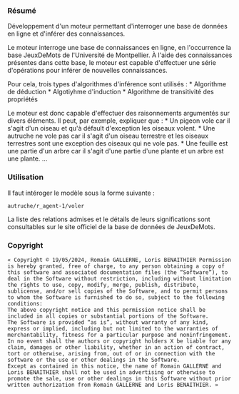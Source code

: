### Résumé
Développement d'un moteur permettant d'interroger une base de données en ligne et d'inférer des connaissances.

Le moteur interroge une base de connaissances en ligne, en l'occurrence la base JeuxDeMots de l'Université de Montpellier. À l'aide des connaissances présentes dans cette base, le moteur est capable d'effectuer une série d'opérations pour inférer de nouvelles connaissances.

Pour cela, trois types d'algorithmes d'inférence sont utilisés :
	* Algorithme de déduction
 	* Algotiyhme d'induction
  	* Algorithme de transitivité des propriétés

Le moteur est donc capable d'effectuer des raisonnements argumentés sur divers éléments. Il peut, par exemple, expliquer que :
	* Un pigeon vole car il s'agit d'un oiseau et qu'à défault d'exception les oiseaux volent.
 	* Une autruche ne vole pas car il s'agit d'un oiseau terrestre et les oiseaux terrestres sont une exception des oiseaux qui ne vole pas.
  	* Une feuille est une partie d'un arbre car il s'agit d'une partie d'une plante et un arbre est une plante.
   	...

### Utilisation
Il faut intéroger le modèle sous la forme suivante :
```
autruche/r_agent-1/voler
```
La liste des relations admises et le détails de leurs significations sont consultables sur le site officiel de la base de données de JeuxDeMots.

### Copyright
```
« Copyright © 19/05/2024, Romain GALLERNE, Loris BENAITHIER Permission is hereby granted, free of charge, to any person obtaining a copy of this software and associated documentation files (the “Software”), to deal in the Software without restriction, including without limitation the rights to use, copy, modify, merge, publish, distribute, sublicense, and/or sell copies of the Software, and to permit persons to whom the Software is furnished to do so, subject to the following conditions:
The above copyright notice and this permission notice shall be included in all copies or substantial portions of the Software.
The Software is provided “as is”, without warranty of any kind, express or implied, including but not limited to the warranties of merchantability, fitness for a particular purpose and noninfringement. In no event shall the authors or copyright holders X be liable for any claim, damages or other liability, whether in an action of contract, tort or otherwise, arising from, out of or in connection with the software or the use or other dealings in the Software.
Except as contained in this notice, the name of Romain GALLERNE and Loris BENAITHIER shall not be used in advertising or otherwise to promote the sale, use or other dealings in this Software without prior written authorization from Romain GALLERNE and Loris BENAITHIER. »
```
